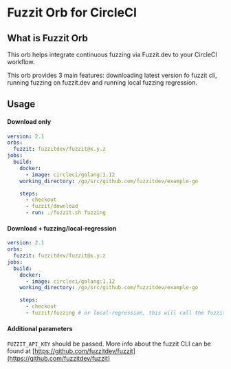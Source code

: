 # Fuzzit Orb for CircleCI

## What is Fuzzit Orb

This orb helps integrate continuous fuzzing via Fuzzit.dev to your CircleCI workflow.

This orb provides 3 main features: downloading latest version fo fuzzit cli, running fuzzing
on fuzzit.dev and running local fuzzing regression.

## Usage

#### Download only

```yaml
version: 2.1
orbs:
  fuzzit: fuzzitdev/fuzzit@x.y.z
jobs: 
  build:
    docker:
      - image: circleci/golang:1.12
    working_directory: /go/src/github.com/fuzzitdev/example-go

    steps:
      - checkout
      - fuzzit/download
      - run: ./fuzzit.sh fuzzing
```

#### Download + fuzzing/local-regression
```yaml
version: 2.1
orbs:
  fuzzit: fuzzitdev/fuzzit@x.y.z
jobs: 
  build:
    docker:
      - image: circleci/golang:1.12
    working_directory: /go/src/github.com/fuzzitdev/example-go

    steps:
      - checkout
      - fuzzit/fuzzing # or local-regression, this will call the fuzzit.sh script
```

#### Additional parameters

`FUZZIT_API_KEY` should be passed. More info about the fuzzit CLI can be found at
[https://github.com/fuzzitdev/fuzzit](https://github.com/fuzzitdev/fuzzit)
